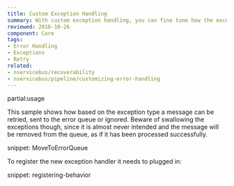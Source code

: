 ```yaml
---
title: Custom Exception Handling
summary: With custom exception handling, you can fine tune how the exceptions should be handled after they have automatically retried by First-Level retries. 
reviewed: 2016-10-26
component: Core
tags:
- Error Handling
- Exceptions
- Retry
related:
- nservicebus/recoverability
- nservicebus/pipeline/customizing-error-handling
---
```


partial:usage

This sample shows how based on the exception type a message can be retried, sent to the error queue or ignored. Beware of swallowing the exceptions though, since it is almost never intended and the message will be removed from the queue, as if it has been processed successfully. 

snippet: MoveToErrorQueue

To register the new exception handler it needs to plugged in:

snippet: registering-behavior


